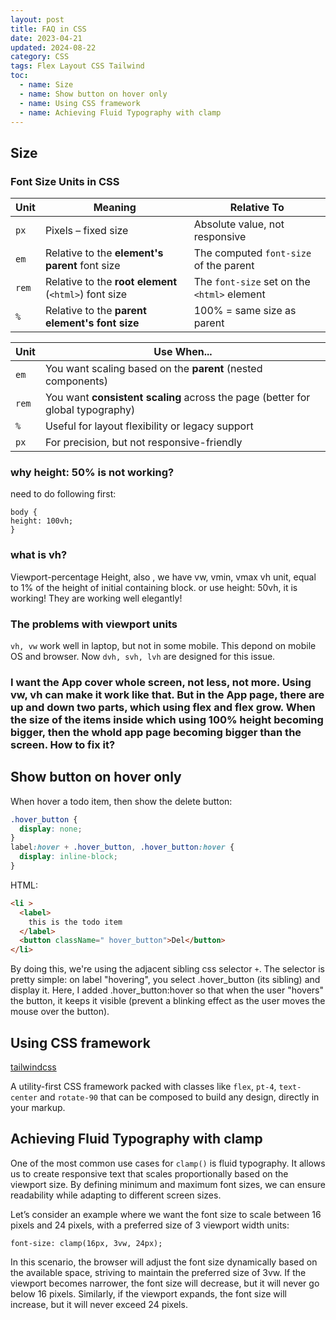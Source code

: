 ```yaml
---
layout: post
title: FAQ in CSS
date: 2023-04-21
updated: 2024-08-22
category: CSS
tags: Flex Layout CSS Tailwind
toc:
  - name: Size
  - name: Show button on hover only
  - name: Using CSS framework
  - name: Achieving Fluid Typography with clamp
---
```


## Size

### Font Size Units in CSS

| Unit  | Meaning                                               | Relative To                                 |
| ----- | ----------------------------------------------------- | ------------------------------------------- |
| `px`  | Pixels – fixed size                                   | Absolute value, not responsive              |
| `em`  | Relative to the **element's parent** font size        | The computed `font-size` of the parent      |
| `rem` | Relative to the **root element** (`<html>`) font size | The `font-size` set on the `<html>` element |
| `%`   | Relative to the **parent element's font size**        | 100% = same size as parent                  |


| Unit  | Use When...                                                                    |
| ----- | ------------------------------------------------------------------------------ |
| `em`  | You want scaling based on the **parent** (nested components)                   |
| `rem` | You want **consistent scaling** across the page (better for global typography) |
| `%`   | Useful for layout flexibility or legacy support                                |
| `px`  | For precision, but not responsive-friendly                                     |


### why height: 50% is not working? 
need to do following first: 
```
body {
height: 100vh; 
}
```

### what is vh? 
Viewport-percentage Height, also , we have vw, vmin, vmax
vh unit, equal to 1% of the height of initial containing block. 
or use height: 50vh, it is working! 
They are working well elegantly!

### The problems with viewport units
`vh, vw` work well in laptop, but not in some mobile. This depond on mobile OS and browser. Now `dvh, svh, lvh` are designed for this issue.

### I want the App cover whole screen, not less, not more. Using vw, vh can make it work like that. But in the App page, there are up and down two parts, which using flex and flex grow. When the size of the items inside which using 100% height becoming bigger, then the whold app page becoming bigger than the screen. How to fix it?


## Show button on hover only
When hover a todo item, then show the delete button: 
```css
.hover_button {
  display: none;
}
label:hover + .hover_button, .hover_button:hover {
  display: inline-block;
}
```
HTML:
```html
<li >
  <label>
    this is the todo item
  </label>
  <button className=" hover_button">Del</button>
</li>
```
By doing this, we're using the adjacent sibling css selector `+`. The selector is pretty simple: on label "hovering", you select .hover_button (its sibling) and display it. Here, I added .hover_button:hover so that when the user "hovers" the button, it keeps it visible (prevent a blinking effect as the user moves the mouse over the button).

## Using CSS framework
[tailwindcss](https://tailwindcss.com/)

A utility-first CSS framework packed with classes like `flex`, `pt-4`, `text-center` and `rotate-90` that can be composed to build any design, directly in your markup.

## Achieving Fluid Typography with clamp

One of the most common use cases for `clamp()` is fluid typography. It allows us to create responsive text that scales proportionally based on the viewport size. By defining minimum and maximum font sizes, we can ensure readability while adapting to different screen sizes.

Let’s consider an example where we want the font size to scale between 16 pixels and 24 pixels, with a preferred size of 3 viewport width units:

`font-size: clamp(16px, 3vw, 24px);`

In this scenario, the browser will adjust the font size dynamically based on the available space, striving to maintain the preferred size of 3vw. If the viewport becomes narrower, the font size will decrease, but it will never go below 16 pixels. Similarly, if the viewport expands, the font size will increase, but it will never exceed 24 pixels.
